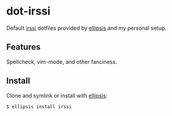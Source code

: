 # dot-irssi
Default [irssi][irssi] dotfiles provided by [ellipsis][ellipsis] and my personal
setup.

## Features
Spellcheck, vim-mode, and other fanciness.

## Install
Clone and symlink or install with [ellipsis][ellipsis]:

```
$ ellipsis install irssi
```

[ellipsis]: http://ellipsis.sh
[irssi]:    http://irssi.org
